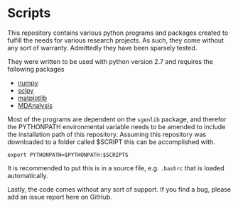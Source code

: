 Scripts
=======

This repository contains various python programs and packages created to fulfill the needs for various research projects. As such, they come without any sort of warranty. Admittedly they have been sparsely tested.

They were written to be used with python version 2.7 and requires the following packages 
* [numpy](http://www.numpy.org/)
* [scipy](http://www.scipy.org/)
* [matplotlib](http://www.matplotlib.org/)
* [MDAnalysis](http://www.mdanalysis.org/)

Most of the programs are dependent on the `sgenlib` package, and therefor the PYTHONPATH environmental variable needs to be amended to include the installation path of this repository. Assuming this repository was downloaded to a folder called $SCRIPT this can be accomplished with.

```
export PYTHONPATH=$PYTHONPATH:$SCRIPTS 
```

It is recommended to put this is in a source file, e.g. `.bashrc` that is loaded automatically. 

Lastly, the code comes without any sort of support. If you find a bug, please add an issue report here on GitHub.
